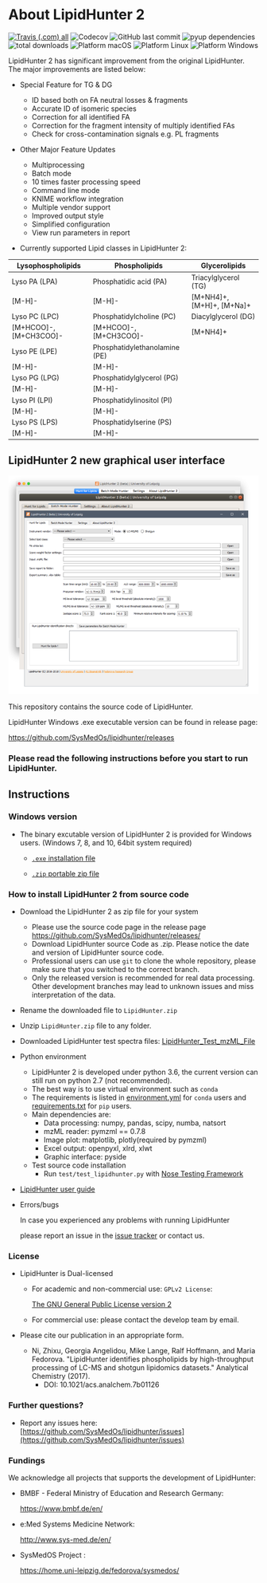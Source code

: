# About LipidHunter 2 #

[![Travis (.com) all](https://img.shields.io/travis/com/ZhixuNi/lipidhunter/master.svg)](https://travis-ci.com/SysMedOs/epiLION)
![Codecov](https://img.shields.io/codecov/c/github/ZhixuNi/lipidhunter.svg)
![GitHub last commit](https://img.shields.io/github/last-commit/ZhixuNi/lipidhunter.svg)
![pyup dependencies](https://pyup.io/repos/github/ZhixuNi/lipidhunter/shield.svg)
![total downloads](https://img.shields.io/github/downloads/SysMedOs/lipidhunter/total.svg?color=orange)
![Platform macOS](https://img.shields.io/badge/Platform-macOS-lightgrey.svg)
![Platform Linux](https://img.shields.io/badge/Platform-Linux-orange.svg)
![Platform Windows](https://img.shields.io/badge/Platform-Windows-blue.svg)

LipidHunter 2 has significant improvement from the original LipidHunter.
The major improvements are listed below:

* Special Feature for TG & DG

    + ID based both on FA neutral losses & fragments
    + Accurate ID of isomeric species
    + Correction for all identified FA
    + Correction for the fragment intensity of multiply identified FAs
    + Check for cross-contamination signals e.g. PL fragments
    
* Other Major Feature Updates

    + Multiprocessing
    + Batch mode
    + 10 times faster processing speed
    + Command line mode
    + KNIME workflow integration
    + Multiple vendor support
    + Improved output style
    + Simplified configuration
    + View run parameters in report
    
* Currently supported Lipid classes in LipidHunter 2:

|  Lysophospholipids     |  Phospholipids                |  Glycerolipids            |
|------------------------|-------------------------------|---------------------------|
| Lyso PA (LPA)          | Phosphatidic acid (PA)        | Triacylglycerol (TG)      |
| [M-H]-                 | [M-H]-                        | [M+NH4]+, [M+H]+, [M+Na]+ |
| Lyso PC (LPC)          | Phosphatidylcholine (PC)      | Diacylglycerol (DG)       |
| [M+HCOO]-, [M+CH3COO]- | [M+HCOO]-, [M+CH3COO]-        | [M+NH4]+                  |
| Lyso PE (LPE)          | Phosphatidylethanolamine (PE) |                           |
| [M-H]-                 | [M-H]-                        |                           |
| Lyso PG (LPG)          | Phosphatidylglycerol (PG)     |                           |
| [M-H]-                 | [M-H]-                        |                           |
| Lyso PI (LPI)          | Phosphatidylinositol (PI)     |                           |
| [M-H]-                 | [M-H]-                        |                           |
| Lyso PS (LPS)          | Phosphatidylserine (PS)       |                           |
| [M-H]-                 | [M-H]-                        |                           |

## LipidHunter 2 new graphical user interface ##
![crossplatform_screenshot.png](doc/img/Hunter2_GUI.png)

This repository contains the source code of LipidHunter.

LipidHunter Windows .exe executable version can be found in release page:

https://github.com/SysMedOs/lipidhunter/releases


### Please read the following instructions before you start to run LipidHunter. ###

## Instructions ##

### Windows version ###

* The binary excutable version of LipidHunter 2 is provided for Windows users. (Windows 7, 8, and 10, 64bit system required)

    + [`.exe` installation file](https://github.com/SysMedOs/lipidhunter/releases/download/LipidHunter2_RC/Lipidhunter2_RC_Setup.exe)
    
    + [`.zip` portable zip file](https://github.com/SysMedOs/lipidhunter/releases/download/LipidHunter2_RC/LipidHunter2_RC.zip)

### How to install LipidHunter 2 from source code ###
* Download the LipidHunter 2 as zip file for your system
    + Please use the source code page in the release page https://github.com/SysMedOs/lipidhunter/releases/
    + Download LipidHunter source Code as .zip. Please notice the date and version of LipidHunter source code.
    + Professional users can use `git` to clone the whole repository, please make sure that you switched to the correct branch.
    + Only the released version is recommended for real data processing. Other development branches may lead to unknown issues and miss interpretation of the data.

* Rename the downloaded file to `LipidHunter.zip`
* Unzip `LipidHunter.zip` file to any folder.
* Downloaded LipidHunter test spectra files: [LipidHunter_Test_mzML_File](https://github.com/SysMedOs/lipidhunter/releases/download/LipidHunter2_RC/TestData.zip)

* Python environment

    + LipidHunter 2 is developed under python 3.6, the current version can still run on python 2.7 (not recommended).
    + The best way is to use virtual environment such as `conda`
    + The requirements is listed in [environment.yml](environment.yml) for `conda` users and [requirements.txt](requirements.txt) for `pip` users.
    + Main dependencies are:
        - Data processing: numpy, pandas, scipy, numba, natsort
        - mzML reader: pymzml == 0.7.8
        - Image plot: matplotlib, plotly(required by pymzml)
        - Excel output: openpyxl, xlrd, xlwt
        - Graphic interface: pyside
    + Test source code installation
        - Run `test/test_lipidhunter.py` with [Nose Testing Framework](https://nose.readthedocs.io/en/latest/)
         

* [LipidHunter user guide](doc/LipidHunter_UserGuide.pdf)


* Errors/bugs
    
    In case you experienced any problems with running LipidHunter
    
    please report an issue in the [issue tracker](https://github.com/SysMedOs/lipidhunter/issues) or contact us.

### License ###

+ LipidHunter is Dual-licensed
    * For academic and non-commercial use: `GPLv2 License`: 
    
        [The GNU General Public License version 2](https://www.gnu.org/licenses/old-licenses/gpl-2.0.en.html)

    * For commercial use: please contact the develop team by email.

+ Please cite our publication in an appropriate form. 
    * Ni, Zhixu, Georgia Angelidou, Mike Lange, Ralf Hoffmann, and Maria Fedorova. "LipidHunter identifies phospholipids by high-throughput processing of LC-MS and shotgun lipidomics datasets." Analytical Chemistry (2017).
        - DOI: 10.1021/acs.analchem.7b01126

### Further questions? ###

* Report any issues here: [https://github.com/SysMedOs/lipidhunter/issues](https://github.com/SysMedOs/lipidhunter/issues)


### Fundings ###
We acknowledge all projects that supports the development of LipidHunter:

+ BMBF - Federal Ministry of Education and Research Germany:

    https://www.bmbf.de/en/

+ e:Med Systems Medicine Network:

    http://www.sys-med.de/en/

+ SysMedOS Project : 

    https://home.uni-leipzig.de/fedorova/sysmedos/
